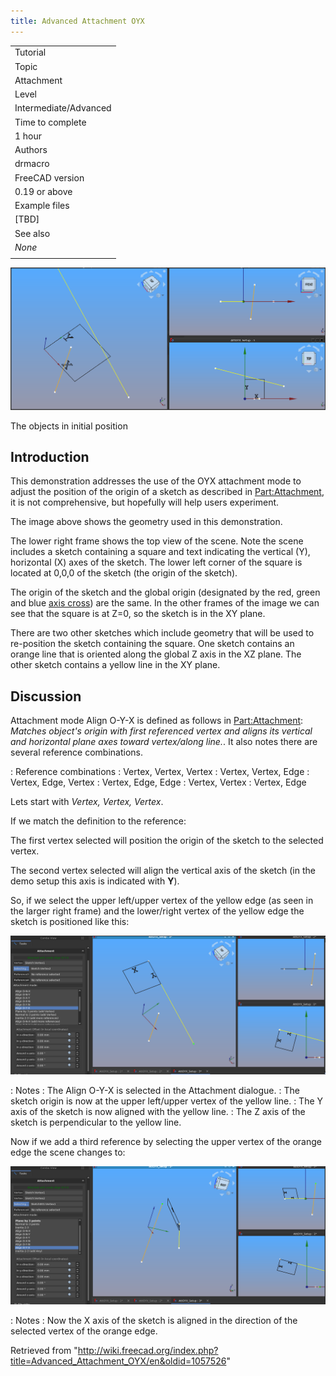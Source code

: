 ```yaml
---
title: Advanced Attachment OYX
---
```


|                       |
| --------------------- |
| Tutorial              |
| Topic                 |
| Attachment            |
| Level                 |
| Intermediate/Advanced |
| Time to complete      |
| 1 hour                |
| Authors               |
| drmacro               |
| FreeCAD version       |
| 0.19 or above         |
| Example files         |
| [TBD]                 |
| See also              |
| _None_                |
|                       |

![](/src/assets/images/AttOYX_Setup.png)

The objects in initial position

## Introduction

This demonstration addresses the use of the OYX attachment mode to adjust the position of the origin of a sketch as described in [Part:Attachment](/Part_EditAttachment "Part EditAttachment"), it is not comprehensive, but hopefully will help users experiment.

The image above shows the geometry used in this demonstration.

The lower right frame shows the top view of the scene. Note the scene includes a sketch containing a square and text indicating the vertical (Y), horizontal (X) axes of the sketch. The lower left corner of the square is located at 0,0,0 of the sketch (the origin of the sketch).

The origin of the sketch and the global origin (designated by the red, green and blue [axis cross](/Std_AxisCross "Std AxisCross")) are the same. In the other frames of the image we can see that the square is at Z=0, so the sketch is in the XY plane.

There are two other sketches which include geometry that will be used to re-position the sketch containing the square. One sketch contains an orange line that is oriented along the global Z axis in the XZ plane. The other sketch contains a yellow line in the XY plane.

## Discussion

Attachment mode Align O-Y-X is defined as follows in [Part:Attachment](/Part_EditAttachment "Part EditAttachment"): _Matches object's origin with first referenced vertex and aligns its vertical and horizontal plane axes toward vertex/along line._. It also notes there are several reference combinations.

: Reference combinations
: Vertex, Vertex, Vertex
: Vertex, Vertex, Edge
: Vertex, Edge, Vertex
: Vertex, Edge, Edge
: Vertex, Vertex
: Vertex, Edge

Lets start with _Vertex, Vertex, Vertex_.

If we match the definition to the reference:

The first vertex selected will position the origin of the sketch to the selected vertex.

The second vertex selected will align the vertical axis of the sketch (in the demo setup this axis is indicated with **Y**).

So, if we select the upper left/upper vertex of the yellow edge (as seen in the larger right frame) and the lower/right vertex of the yellow edge the sketch is positioned like this:

![](/src/assets/images/AttOYX_vv.png)

: Notes
: The Align O-Y-X is selected in the Attachment dialogue.
: The sketch origin is now at the upper left/upper vertex of the yellow line.
: The Y axis of the sketch is now aligned with the yellow line.
: The Z axis of the sketch is perpendicular to the yellow line.

Now if we add a third reference by selecting the upper vertex of the orange edge the scene changes to:

![](/src/assets/images/AttOYX_vvv.png)

: Notes
: Now the X axis of the sketch is aligned in the direction of the selected vertex of the orange edge.

Retrieved from "<http://wiki.freecad.org/index.php?title=Advanced_Attachment_OYX/en&oldid=1057526>"
